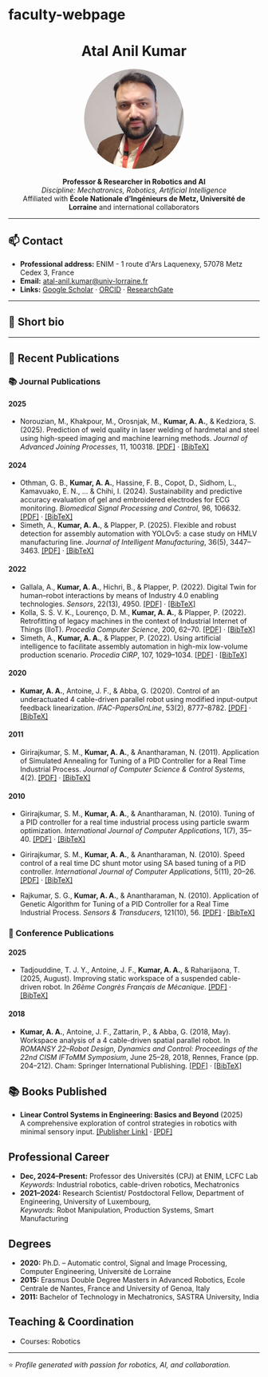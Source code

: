 # faculty-webpage
<!-- Profile Header -->
<h1 align="center">Atal Anil Kumar</h1>
<p align="center">
  <img src="Pic_1.jpg" alt="Atal Anil Kumar" width="200" style="border-radius: 50%;">
</p>
<p align="center">
  <b>Professor & Researcher in Robotics and AI</b><br>
  <i>Discipline: Mechatronics, Robotics, Artificial Intelligence</i><br>
  Affiliated with <b>École Nationale d’Ingénieurs de Metz, Université de Lorraine</b> and international collaborators
</p>

---

## 📫 Contact
- **Professional address:** ENIM - 1 route d'Ars Laquenexy, 57078 Metz Cedex 3, France
- **Email:** [atal-anil.kumar@univ-lorraine.fr](mailto:atal-anil.kumar@univ-lorraine.fr)  
- **Links:** [Google Scholar](https://scholar.google.com/citations?user=cNWj4s4AAAAJ&hl=en) · [ORCID](https://orcid.org/0000-0001-5957-1930) · [ResearchGate](https://www.researchgate.net/profile/Atal-Anil-Kumar?ev=hdr_xprf)

---

## 🧠 Short bio

---
<section id="publications">
  <h2>📝 Recent Publications</h2>

  <!-- ============================= -->
  <!-- 📚 JOURNAL PUBLICATIONS -->
  <!-- ============================= -->
  <h3>📚 Journal Publications</h3>

  <h4>2025</h4>
  <ul>
    <li>
      Norouzian, M., Khakpour, M., Orosnjak, M., <strong>Kumar, A. A.</strong>, & Kedziora, S. (2025). 
      Prediction of weld quality in laser welding of hardmetal and steel using high-speed imaging and machine learning methods. 
      <em>Journal of Advanced Joining Processes</em>, 11, 100318. 
      <a href="https://doi.org/10.1016/j.jajp.2025.100318">[PDF]</a> · <a href="#">[BibTeX]</a>
    </li>
  </ul>

  <h4>2024</h4>
  <ul>
    <li>
      Othman, G. B., <strong>Kumar, A. A.</strong>, Hassine, F. B., Copot, D., Sidhom, L., Kamavuako, E. N., ... & Chihi, I. (2024). 
      Sustainability and predictive accuracy evaluation of gel and embroidered electrodes for ECG monitoring. 
      <em>Biomedical Signal Processing and Control</em>, 96, 106632. 
      <a href="https://doi.org/10.1016/j.bspc.2024.106632">[PDF]</a> · <a href="#">[BibTeX]</a>
    </li>
    <li>
      Simeth, A., <strong>Kumar, A. A.</strong>, & Plapper, P. (2025). 
      Flexible and robust detection for assembly automation with YOLOv5: a case study on HMLV manufacturing line. 
      <em>Journal of Intelligent Manufacturing</em>, 36(5), 3447–3463. 
      <a href="#">[PDF]</a> · <a href="#">[BibTeX]</a>
    </li>
  </ul>

  <h4>2022</h4>
  <ul>
    <li>
      Gallala, A., <strong>Kumar, A. A.</strong>, Hichri, B., & Plapper, P. (2022). 
      Digital Twin for human–robot interactions by means of Industry 4.0 enabling technologies. 
      <em>Sensors</em>, 22(13), 4950. 
      <a href="https://doi.org/10.3390/s22134950">[PDF]</a> · <a href="#">[BibTeX]</a>
    </li>
    <li>
      Kolla, S. S. V. K., Lourenço, D. M., <strong>Kumar, A. A.</strong>, & Plapper, P. (2022). 
      Retrofitting of legacy machines in the context of Industrial Internet of Things (IIoT). 
      <em>Procedia Computer Science</em>, 200, 62–70. 
      <a href="#">[PDF]</a> · <a href="#">[BibTeX]</a>
    </li>
    <li>
      Simeth, A., <strong>Kumar, A. A.</strong>, & Plapper, P. (2022). 
      Using artificial intelligence to facilitate assembly automation in high-mix low-volume production scenario. 
      <em>Procedia CIRP</em>, 107, 1029–1034. 
      <a href="#">[PDF]</a> · <a href="#">[BibTeX]</a>
    </li>
  </ul>

  <h4>2020</h4>
  <ul>
    <li>
      <strong>Kumar, A. A.</strong>, Antoine, J. F., & Abba, G. (2020). 
      Control of an underactuated 4 cable-driven parallel robot using modified input-output feedback linearization. 
      <em>IFAC-PapersOnLine</em>, 53(2), 8777–8782. 
      <a href="#">[PDF]</a> · <a href="#">[BibTeX]</a>
    </li>
  </ul>


<h4>2011</h4>
  <ul>
    <li>
      Girirajkumar, S. M., <strong>Kumar, A. A.</strong>, & Anantharaman, N. (2011). 
      Application of Simulated Annealing for Tuning of a PID Controller for a Real Time Industrial Process. 
      <em>Journal of Computer Science & Control Systems</em>, 4(2). 
      <a href="https://www.journal-css.com/papers/vol4-2/vol4-2-4.pdf">[PDF]</a> · <a href="#">[BibTeX]</a>
    </li>
  </ul>

 <h4>2010</h4>
  <ul>
    <li>
      Girirajkumar, S. M., <strong>Kumar, A. A.</strong>, & Anantharaman, N. (2010). 
      Tuning of a PID controller for a real time industrial process using particle swarm optimization. 
      <em>International Journal of Computer Applications</em>, 1(7), 35–40. 
      <a href="https://doi.org/10.5120/131-233">[PDF]</a> · <a href="#">[BibTeX]</a>
    </li>
  </ul>

  <ul>
    <li>
      Girirajkumar, S. M., <strong>Kumar, A. A.</strong>, & Anantharaman, N. (2010). 
      Speed control of a real time DC shunt motor using SA based tuning of a PID controller. 
      <em>International Journal of Computer Applications</em>, 5(11), 20–26. 
      <a href="https://doi.org/10.5120/922-1309">[PDF]</a> · <a href="#">[BibTeX]</a>
    </li>
  </ul>
  <ul>
    <li>
      Rajkumar, S. G., <strong>Kumar, A. A.</strong>, & Anantharaman, N. (2010). 
      Application of Genetic Algorithm for Tuning of a PID Controller for a Real Time Industrial Process. 
      <em>Sensors & Transducers</em>, 121(10), 56. 
      <a href="https://www.sensorsportal.com/HTML/DIGEST/october_2010/P_56.pdf">[PDF]</a> · <a href="#">[BibTeX]</a>
    </li>
  </ul>
 


  

  <!-- ============================= -->
  <!-- 🎤 CONFERENCE PUBLICATIONS -->
  <!-- ============================= -->
  <h3>🎤 Conference Publications</h3>

  <h4>2025</h4>
  <ul>
    <li>
      Tadjouddine, T. J. Y., Antoine, J. F., <strong>Kumar, A. A.</strong>, & Raharijaona, T. (2025, August). 
      Improving static workspace of a suspended cable-driven robot. 
      In <em>26ème Congrès Français de Mécanique</em>. 
      <a href="#">[PDF]</a> · <a href="#">[BibTeX]</a>
    </li>
  </ul>

  <h4>2018</h4>
  <ul>
    <li>
      <strong>Kumar, A. A.</strong>, Antoine, J. F., Zattarin, P., & Abba, G. (2018, May). 
      Workspace analysis of a 4 cable-driven spatial parallel robot. 
      In <em>ROMANSY 22–Robot Design, Dynamics and Control: Proceedings of the 22nd CISM IFToMM Symposium</em>, 
      June 25–28, 2018, Rennes, France (pp. 204–212). Cham: Springer International Publishing. 
      <a href="#">[PDF]</a> · <a href="#">[BibTeX]</a>
    </li>
  </ul>
</section>











<section id="books">
  <h2>📚 Books Published</h2>
  <ul>
    <li>
      <strong>Linear Control Systems in Engineering: Basics and Beyond</strong> (2025)<br>
      A comprehensive exploration of control strategies in robotics with minimal sensory input.  
      <a href="https://doi.org/10.1201/9781003484202">[Publisher Link]</a> · <a href="#">[PDF]</a>
    </li>
  </ul>
</section>

<section id="career">
  <h2>Professional Career</h2>
  <ul>
    <li><strong>Dec, 2024–Present:</strong> Professor des Universités (CPJ) at ENIM, LCFC Lab<br>
      <em>Keywords:</em> Industrial robotics, cable-driven robotics, Mechatronics
    </li>
    <li><strong>2021–2024:</strong> Research Scientist/ Postdoctoral Fellow, Department of Engineering, University of Luxembourg,<br>
      <em>Keywords:</em> Robot Manipulation, Production Systems, Smart Manufacturing 
    </li>
  </ul>

  <h2>Degrees</h2>
  <ul>
    <li><strong>2020:</strong> Ph.D. – Automatic control, Signal and Image Processing, Computer Engineering, Université de Lorraine</li>
    <li><strong>2015:</strong> Erasmus Double Degree Masters in Advanced Robotics, Ecole Centrale de Nantes, France and University of Genoa, Italy  </li>
    <li><strong>2011:</strong> Bachelor of Technology in Mechatronics, SASTRA University, India </li>
  </ul>

  <h2>Teaching & Coordination</h2>
  <ul>
    <li>Courses: Robotics </li>
  </ul>
</section>

---

⭐️ _Profile generated with passion for robotics, AI, and collaboration._
